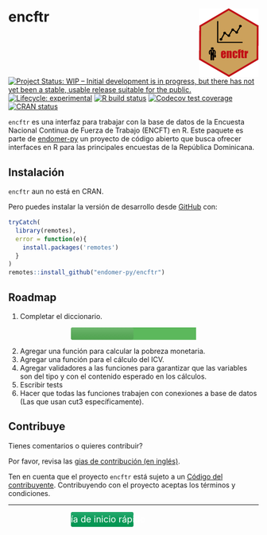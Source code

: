 
<!-- README.md is generated from README.Rmd. Please edit that file -->

# encftr <img src='man/figures/logo.png' align="right" height="138" />

<!-- badges: start -->

[![Project Status: WIP – Initial development is in progress, but there
has not yet been a stable, usable release suitable for the
public.](https://www.repostatus.org/badges/latest/wip.svg)](https://www.repostatus.org/#wip)
[![Lifecycle:
experimental](https://img.shields.io/badge/lifecycle-experimental-orange.svg)](https://www.tidyverse.org/lifecycle/#experimental)
[![R build
status](https://github.com/endomer-py/encftr/workflows/R-CMD-check/badge.svg)](https://github.com/endomer-py/encftr/actions)
[![Codecov test
coverage](https://codecov.io/gh/endomer-py/encftr/branch/master/graph/badge.svg)](https://codecov.io/gh/endomer-py/encftr?branch=master)
[![CRAN
status](https://www.r-pkg.org/badges/version/encftr)](https://CRAN.R-project.org/package=encftr)
<!-- badges: end -->

`encftr` es una interfaz para trabajar con la base de datos de la
Encuesta Nacional Continua de Fuerza de Trabajo (ENCFT) en R. Este
paquete es parte de [endomer-py](https://endomer-py.github.io/) un
proyecto de código abierto que busca ofrecer interfaces en R para las
principales encuestas de la República Dominicana.

## Instalación

`encftr` aun no está en CRAN.

<!-- You can install the released version of encftr from [CRAN](https://CRAN.R-project.org) with: -->
<!-- ``` r -->
<!-- install.packages("encftr") -->
<!-- ``` -->

Pero puedes instalar la versión de desarrollo desde
[GitHub](https://github.com/) con:

``` r
tryCatch(
  library(remotes),
  error = function(e){
    install.packages('remotes')
  }
)
remotes::install_github("endomer-py/encftr")
```

## Roadmap

1.  Completar el diccionario.

  <svg width="50%" height="25" xmlns="http://www.w3.org/2000/svg" style="display: block; margin: auto;">
  <linearGradient id="a" x2="0" y2="100%">
    <stop offset="0" stop-color="#bbb" stop-opacity="0.2"/>
  <stop offset="1" stop-opacity="0.1"/>
    </linearGradient>
    <rect rx="4" x="0" width="50%" height="25" fill="#555"/>
    <rect rx="4" x="0" width="309%" height="25" fill="#5cb85c"/>
    <rect rx="4" width="50%" height="25" fill="url(#a)"/>
    <g fill="#fff" text-anchor="middle" font-family=DejaVu Sans,Verdana,Geneva,sans-serif font-size="14">
    <text x="154%" y="17.5">618626</text>
    </g>
    </svg>
    

2.  Agregar una función para calcular la pobreza monetaria.
3.  Agregar una función para el cálculo del ICV.
4.  Agregar validadores a las funciones para garantizar que las
    variables son del tipo y con el contenido esperado en los cálculos.
5.  Escribir tests
6.  Hacer que todas las funciones trabajen con conexiones a base de
    datos (Las que usan cut3 específicamente).

## Contribuye

Tienes comentarios o quieres contribuir?

Por favor, revisa las [gias de contribución (en
inglés)](https://endomer-py.github.io/encftr/CONTRIBUTING.html).

Ten en cuenta que el proyecto `encftr` está sujeto a un [Código del
contribuyente](https://contributor-covenant.org/es/version/2/0/CODE_OF_CONDUCT.html).
Contribuyendo con el proyecto aceptas los términos y condiciones.

<hr/>

<a href="./articles/encftr.html">
  <svg width="50%" height="30" xmlns="http://www.w3.org/2000/svg" style="display: block; margin: auto;">
  <linearGradient id="a" x2="0" y2="100%">
    <stop offset="0" stop-color="#bbb" stop-opacity="0.2"/>
  <stop offset="1" stop-opacity="0.1"/>
    </linearGradient>
    <rect rx="4" x="0" width="50%" height="30" fill="#555"/>
    <rect rx="4" x="0" width="50%" height="30" fill="#00a65a"/>
    <rect rx="4" width="50%" height="30" fill="url(#a)"/>
    <g fill="#fff" text-anchor="middle" font-size="18">
    <text x="25%" y="21">Guía de inicio rápido</text>
    </g>
    </svg>
    </a>
